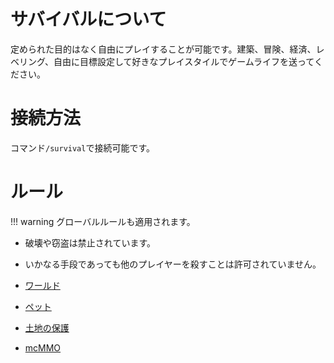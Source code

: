 # サバイバルについて
定められた目的はなく自由にプレイすることが可能です。建築、冒険、経済、レベリング、自由に目標設定して好きなプレイスタイルでゲームライフを送ってください。

# 接続方法
コマンド`/survival`で接続可能です。

# ルール
!!! warning
    グローバルルールも適用されます。
- 破壊や窃盗は禁止されています。
- いかなる手段であっても他のプレイヤーを殺すことは許可されていません。

- [ワールド](worlds.md)
- [ペット](MyPet.md)
- [土地の保護](GriefPrevention.md)
- [mcMMO](mcMMO.md)
